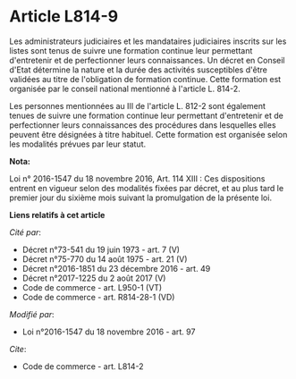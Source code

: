 # Article L814-9

Les administrateurs judiciaires et les mandataires judiciaires inscrits sur les listes sont tenus de suivre une formation
continue leur permettant d'entretenir et de perfectionner leurs connaissances. Un décret en Conseil d'Etat détermine la
nature et la durée des activités susceptibles d'être validées au titre de l'obligation de formation continue. Cette formation
est organisée par le conseil national mentionné à l'article L. 814-2.

Les personnes mentionnées au III de l'article L. 812-2 sont également tenues de suivre une formation continue leur permettant
d'entretenir et de perfectionner leurs connaissances des procédures dans lesquelles elles peuvent être désignées à titre
habituel. Cette formation est organisée selon les modalités prévues par leur statut.

**Nota:**

Loi n° 2016-1547 du 18 novembre 2016, Art. 114 XIII : Ces dispositions entrent en vigueur selon des modalités fixées par
décret, et au plus tard le premier jour du sixième mois suivant la promulgation de la présente loi.

**Liens relatifs à cet article**

_Cité par_:

  - Décret n°73-541 du 19 juin 1973 - art. 7 (V)
  - Décret n°75-770 du 14 août 1975 - art. 21 (V)
  - Décret n°2016-1851 du 23 décembre 2016 - art. 49
  - Décret n°2017-1225 du 2 août 2017 (V)
  - Code de commerce - art. L950-1 (VT)
  - Code de commerce - art. R814-28-1 (VD)

_Modifié par_:

  - Loi n°2016-1547 du 18 novembre 2016 - art. 97

_Cite_:

  - Code de commerce - art. L814-2
